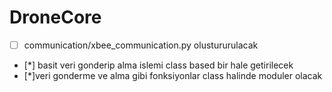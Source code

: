 # DroneCore

- [ ] communication/xbee_communication.py olustururulacak
- [*] basit veri gonderip alma islemi class based bir hale getirilecek 
- [*]veri gonderme ve alma gibi fonksiyonlar class halinde moduler olacak
